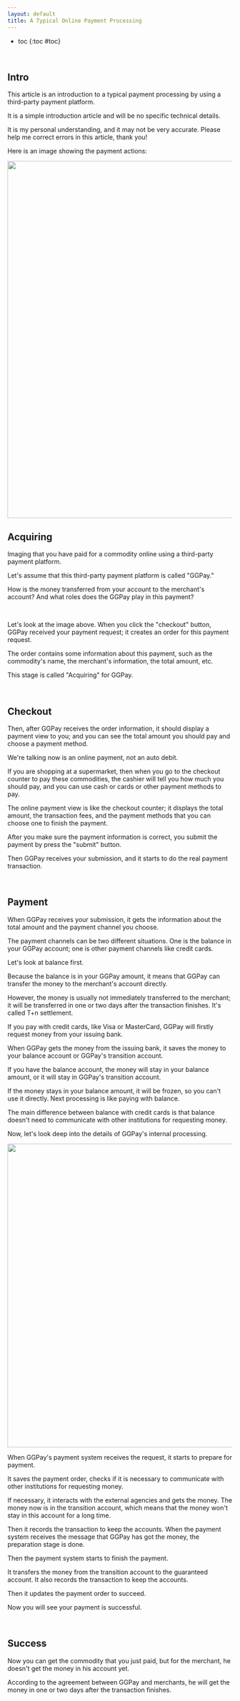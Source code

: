 ```yaml
---
layout: default
title: A Typical Online Payment Processing
---
```


* toc
{:toc #toc}

<br />

## Intro

This article is an introduction to a typical payment processing by using a third-party payment platform.

It is a simple introduction article and will be no specific technical details.

It is my personal understanding, and it may not be very accurate.
Please help me correct errors in this article, thank you!

Here is an image showing the payment actions:

<img src="http://qiniu.lastmayday.com/payment-processing.jpg" style="width:800px;" />

<br />

## Acquiring

Imaging that you have paid for a commodity online using a third-party payment platform.

Let's assume that this third-party payment platform is called "GGPay."  

How is the money transferred from your account to the merchant's account? And what roles does the GGPay play in this payment?

<br />

Let's look at the image above. When you click the "checkout" button, GGPay received your payment request; it creates an order for this payment request.

The order contains some information about this payment, such as the commodity's name, the merchant's information, the total amount, etc.

This stage is called "Acquiring" for GGPay.

<br />

## Checkout

Then, after GGPay receives the order information, it should display a payment view to you; and you can see the total amount you should pay and choose a payment method.

We're talking now is an online payment, not an auto debit.

If you are shopping at a supermarket, then when you go to the checkout counter to pay these commodities, the cashier will tell you how much you should pay, and you can use cash or cards or other payment methods to pay.

The online payment view is like the checkout counter; it displays the total amount, the transaction fees, and the payment methods that you can choose one to finish the payment.

After you make sure the payment information is correct, you submit the payment by press the "submit" button.

Then GGPay receives your submission, and it starts to do the real payment transaction.

<br />

## Payment

When GGPay receives your submission, it gets the information about the total amount and the payment channel you choose.

The payment channels can be two different situations. One is the balance in your GGPay account; one is other payment channels like credit cards.

Let's look at balance first.

Because the balance is in your GGPay amount, it means that GGPay can transfer the money to the merchant's account directly.

However, the money is usually not immediately transferred to the merchant; it will be transferred in one or two days after the transaction finishes. It's called T+n settlement.

If you pay with credit cards, like Visa or MasterCard, GGPay will firstly request money from your issuing bank.

When GGPay gets the money from the issuing bank, it saves the money to your balance account or GGPay's transition account.

If you have the balance account, the money will stay in your balance amount, or it will stay in GGPay's transition account.

If the money stays in your balance amount, it will be frozen, so you can't use it directly.
Next processing is like paying with balance.

The main difference between balance with credit cards is that balance doesn't need to communicate with other institutions for requesting money.

Now, let's look deep into the details of GGPay's internal processing.

<img src="http://qiniu.lastmayday.com/payment-ggpay-inner.jpg" style="width:680px;" />

<br />

When GGPay's payment system receives the request, it starts to prepare for payment.

It saves the payment order, checks if it is necessary to communicate with other institutions for requesting money.

If necessary, it interacts with the external agencies and gets the money. The money now is in the transition account, which means that the money won't stay in this account for a long time.

Then it records the transaction to keep the accounts.
When the payment system receives the message that GGPay has got the money, the preparation stage is done.

Then the payment system starts to finish the payment.

It transfers the money from the transition account to the guaranteed account. It also records the transaction to keep the accounts.

Then it updates the payment order to succeed.

Now you will see your payment is successful.

<br />

## Success

Now you can get the commodity that you just paid, but for the merchant, he doesn't get the money in his account yet.

According to the agreement between GGPay and merchants, he will get the money in one or two days after the transaction finishes.

<br />
